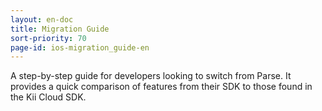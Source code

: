 ```yaml
---
layout: en-doc
title: Migration Guide
sort-priority: 70
page-id: ios-migration_guide-en
---
```

A step-by-step guide for developers looking to switch from Parse. It provides a quick comparison of features from their SDK to those found in the Kii Cloud SDK.